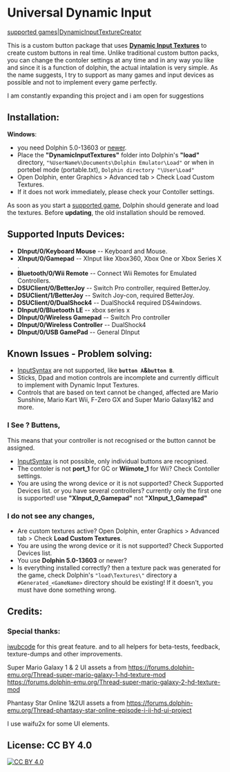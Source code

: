 # Universal Dynamic Input
[supported games](https://github.com/Venomalia/UniversalDynamicInput/blob/master/Games.md)|[DynamicInputTextureCreator](https://github.com/iwubcode/DolphinDynamicInputTextureCreator)

This is a custom button package that uses [**Dynamic Input Textures**](https://forums.dolphin-emu.org/Thread-introducing-dynamic-input-textures-a-new-feature-for-controller-icons) to create custom buttons in real time.
Unlike traditional custom button packs, you can change the contoler settings at any time and in any way you like
and since it is a function of dolphin, the actual intalation is very simple.
As the name suggests, I try to support as many games and input devices as possible and not to implement every game perfectly.

I am constantly expanding this project and i am open for suggestions

##  Installation:
**Windows**:
- you need Dolphin 5.0-13603 or [newer](https://de.dolphin-emu.org/download/).
- Place the **"DynamicInputTextures"** folder into Dolphin's **"load"** directory,
 `"%UserName%\Documents\Dolphin Emulator\Load"`
 or when in portebel mode (portable.txt),
`Dolphin directory "\User\Load"`
- Open Dolphin, enter Graphics > Advanced tab > Check Load Custom Textures.
- If it does not work immediately, please check your Contoller settings.

As soon as you start a [supported game](https://github.com/Venomalia/UniversalDynamicInput/blob/master/Games.md), Dolphin should generate and load the textures.
Before **updating**, the old installation should be removed.

## Supported Inputs Devices:
- **DInput/0/Keyboard Mouse** -- Keyboard and Mouse.
- **XInput/0/Gamepad** -- XInput like Xbox360, Xbox One or Xbox Series X .
- **Bluetooth/0/Wii Remote** -- Connect Wii Remotes for Emulated Controllers.
- **DSUClient/0/BetterJoy** -- Switch Pro controller, required BetterJoy.
- **DSUClient/1/BetterJoy** -- Switch Joy-con, required BetterJoy.
- **DSUClient/0/DualShock4** -- DualShock4 required DS4windows.
- **DInput/0/Bluetooth LE** -- xbox series x
- **DInput/0/Wireless Gamepad** -- Switch Pro controller
- **DInput/0/Wireless Controller** -- DualShock4
- **DInput/0/USB GamePad** -- General DInput

## Known Issues - Problem solving:
- [InputSyntax]( https://wiki.dolphin-emu.org/index.php?title=Input_Syntax) are not supported, like **`button A`&`button B`**.
- Sticks, Dpad and motion controls are incomplete and currently difficult to implement with Dynamic Input Textures.
- Controls that are based on text cannot be changed, affected are
Mario Sunshine, Mario Kart Wii, F-Zero GX and Super Mario Galaxy1&2 and more.

### I See ? Buttens,
This means that your controller is not recognised or the button cannot be assigned.
- [InputSyntax]( https://wiki.dolphin-emu.org/index.php?title=Input_Syntax) is not possible, only individual buttons are recognised.
- The contoler is not **port_1** for GC or **Wiimote_1** for Wii? Check Contoller settings.
- You are using the wrong device or it is not supported? Check Supported Devices list.
  or you have several controllers? currently only the first one is supported!
  use **"XInput_0_Gamepad"** not **"XInput_1_Gamepad"**

### I do not see any changes,
- Are custom textures active? Open Dolphin, enter Graphics > Advanced tab > Check **Load Custom Textures**.
- You are using the wrong device or it is not supported? Check Supported Devices list.
- You use **Dolphin 5.0-13603** or newer?
- Is everything installed correctly? then a texture pack was generated for the game,
check Dolphin's `"load\Textures\"` directory a `#Generated_<GameName>` directory should be existing!
If it doesn't, you must have done something wrong.

## Credits:
### Special thanks:
[iwubcode](https://github.com/iwubcode) for this great feature.
and to all helpers for beta-tests, feedback, texture-dumps and other improvements.

Super Mario Galaxy 1 & 2 UI assets a from
https://forums.dolphin-emu.org/Thread-super-mario-galaxy-1-hd-texture-mod
https://forums.dolphin-emu.org/Thread-super-mario-galaxy-2-hd-texture-mod

Phantasy Star Online 1&2UI assets a from
https://forums.dolphin-emu.org/Thread-phantasy-star-online-episode-i-ii-hd-ui-project

I use waifu2x for some UI elements.

## License: CC BY 4.0
[![CC BY 4.0](https://i.creativecommons.org/l/by/4.0/88x31.png)](https://creativecommons.org/licenses/by/4.0/)